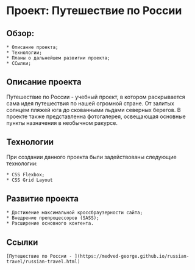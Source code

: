 # Проект: Путешествие по России

## Обзор:
    * Описание проекта;
    * Технологии;
    * Планы о дальнейшем развитии проекта;
    * ССылки;

## Описание проекта

Путешествие по России - учебный проект, в котором раскрывается сама идея путешествия по нашей огромной стране. От залитых солнцем пляжей юга до скованными льдами северных берегов. В проекте также представленна фотогалерея, освещающая основные пункты назначения в необычном ракурсе.

## Технологии

При создании данного проекта были задействованы следующие технологии:

    * CSS Flexbox;
    * CSS Grid Layout

## Развитие проекта

    * Достижение максимальной кроссбраузерности сайта;
    * Внедрение препроцессоров (SASS);
    * Расширение основного контента.

## Ссылки

    [Путешествие по России - ](https://medved-george.github.io/russian-travel/russian-travel.html)
